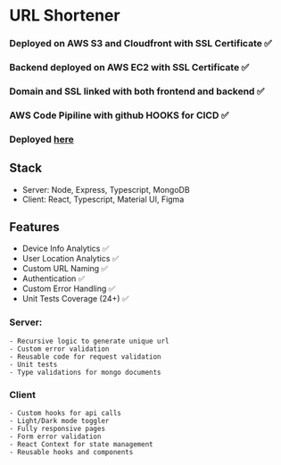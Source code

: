 # URL Shortener

### Deployed on AWS S3 and Cloudfront with SSL Certificate ✅

### Backend deployed on AWS EC2 with SSL Certificate ✅

### Domain and SSL linked with both frontend and backend ✅

### AWS Code Pipiline with github HOOKS for CICD ✅

### Deployed <a href="https://www.eazyinfra.com/">here</a>

## Stack

- Server: Node, Express, Typescript, MongoDB
- Client: React, Typescript, Material UI, Figma

## Features

- Device Info Analytics ✅
- User Location Analytics ✅
- Custom URL Naming ✅
- Authentication ✅
- Custom Error Handling ✅
- Unit Tests Coverage (24+) ✅

### Server:

    - Recursive logic to generate unique url
    - Custom error validation
    - Reusable code for request validation
    - Unit tests
    - Type validations for mongo documents

### Client

    - Custom hooks for api calls
    - Light/Dark mode toggler
    - Fully responsive pages
    - Form error validation
    - React Context for state management
    - Reusable hooks and components
